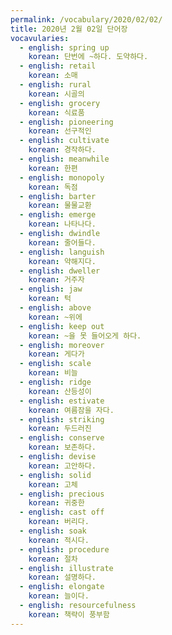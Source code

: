 ```yaml
---
permalink: /vocabulary/2020/02/02/
title: 2020년 2월 02일 단어장
vocavularies:
  - english: spring up
    korean: 단번에 ~하다. 도약하다.
  - english: retail
    korean: 소매
  - english: rural
    korean: 시골의
  - english: grocery
    korean: 식료품
  - english: pioneering
    korean: 선구적인
  - english: cultivate
    korean: 경작하다.
  - english: meanwhile
    korean: 한편
  - english: monopoly
    korean: 독점
  - english: barter
    korean: 물물교환
  - english: emerge
    korean: 나타나다.
  - english: dwindle
    korean: 줄어들다.
  - english: languish
    korean: 약해지다.
  - english: dweller
    korean: 거주자
  - english: jaw
    korean: 턱
  - english: above
    korean: ~위에
  - english: keep out
    korean: ~을 못 들어오게 하다.
  - english: moreover
    korean: 게다가
  - english: scale
    korean: 비늘
  - english: ridge
    korean: 산등성이
  - english: estivate
    korean: 여름잠을 자다.
  - english: striking
    korean: 두드러진
  - english: conserve
    korean: 보존하다.
  - english: devise
    korean: 고안하다.
  - english: solid
    korean: 고체
  - english: precious
    korean: 귀중한
  - english: cast off
    korean: 버리다.
  - english: soak
    korean: 적시다.
  - english: procedure
    korean: 절차
  - english: illustrate
    korean: 설명하다.
  - english: elongate
    korean: 늘이다.
  - english: resourcefulness
    korean: 책략이 풍부함
---
```

